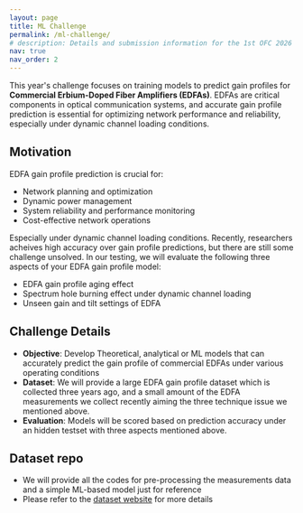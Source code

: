 ```yaml
---
layout: page
title: ML Challenge
permalink: /ml-challenge/
# description: Details and submission information for the 1st OFC 2026 ML Challenge.
nav: true
nav_order: 2
---
```


This year's challenge focuses on training models to predict gain profiles for **Commercial Erbium-Doped Fiber Amplifiers (EDFAs)**. EDFAs are critical components in optical communication systems, and accurate gain profile prediction is essential for optimizing network performance and reliability, especially under dynamic channel loading conditions.

## Motivation

EDFA gain profile prediction is crucial for:

- Network planning and optimization
- Dynamic power management
- System reliability and performance monitoring
- Cost-effective network operations

Especially under dynamic channel loading conditions. Recently, researchers acheives high accuracy over gain profile predictions, but there are still some challenge unsolved. In our testing, we will evaluate the following three aspects of your EDFA gain profile model:

- EDFA gain profile aging effect
- Spectrum hole burning effect under dynamic channel loading
- Unseen gain and tilt settings of EDFA

## Challenge Details

- **Objective**: Develop Theoretical, analytical or ML models that can accurately predict the gain profile of commercial EDFAs under various operating conditions
- **Dataset**: We will provide a large EDFA gain profile dataset which is collected three years ago, and a small amount of the EDFA measurements we collect recently aiming the three technique issue we mentioned above.
- **Evaluation**: Models will be scored based on prediction accuracy under an hidden testset with three aspects mentioned above.

## Dataset repo

- We will provide all the codes for pre-processing the measurements data and a simple ML-based model just for reference
- Please refer to the [dataset website](https://github.com/optica-ml-challenge/OFC-ML-Challenge) for more details
